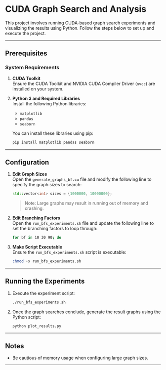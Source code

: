 # CUDA Graph Search and Analysis

This project involves running CUDA-based graph search experiments and visualizing the results using Python. Follow the steps below to set up and execute the project.

---

## Prerequisites

### System Requirements
1. **CUDA Toolkit**  
   Ensure the CUDA Toolkit and NVIDIA CUDA Compiler Driver (`nvcc`) are installed on your system.

2. **Python 3 and Required Libraries**  
   Install the following Python libraries:
   - `matplotlib`
   - `pandas`
   - `seaborn`

   You can install these libraries using pip:
   ```bash
   pip install matplotlib pandas seaborn
   ```

---

## Configuration

1. **Edit Graph Sizes**  
   Open the `generate_graphs_bf.cu` file and modify the following line to specify the graph sizes to search:
   ```cpp
   std::vector<int> sizes = {1000000, 10000000};
   ```
   > Note: Large graphs may result in running out of memory and crashing.

2. **Edit Branching Factors**  
   Open the `run_bfs_experiments.sh` file and update the following line to set the branching factors to loop through:
   ```bash
   for bf in 10 30 90; do
   ```

3. **Make Script Executable**  
   Ensure the `run_bfs_experiments.sh` script is executable:
   ```bash
   chmod +x run_bfs_experiments.sh
   ```

---

## Running the Experiments

1. Execute the experiment script:
   ```bash
   ./run_bfs_experiments.sh
   ```

2. Once the graph searches conclude, generate the result graphs using the Python script:
   ```bash
   python plot_results.py
   ```

---

## Notes

- Be cautious of memory usage when configuring large graph sizes.

---